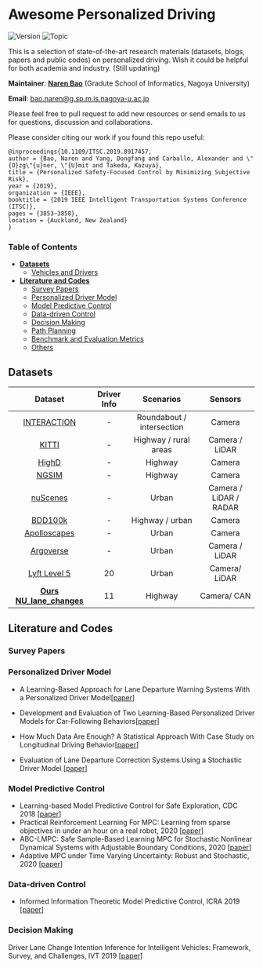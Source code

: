 # Awesome Personalized Driving


![Version](https://img.shields.io/badge/Version-1.0-yellow.svg)
![Topic](https://img.shields.io/badge/Topic-personalized--driving-%23ff69b4.svg)


This is a selection of state-of-the-art research materials (datasets, blogs, papers and public codes) on personalized driving. Wish it could be helpful for both academia and industry. (Still updating)

**Maintainer**: [**Naren Bao**](https://honalele.github.io/homepage/) (Gradute School of Informatics, Nagoya University)

**Email**: bao.naren@g.sp.m.is.nagoya-u.ac.jp

Please feel free to pull request to add new resources or send emails to us for questions, discussion and collaborations.

Please consider citing our work if you found this repo useful:

```
@inproceedings{10.1109/ITSC.2019.8917457,
author = {Bao, Naren and Yang, Dongfang and Carballo, Alexander and \"{O}zg\"{u}ner, \"{U}mit and Takeda, Kazuya},
title = {Personalized Safety-Focused Control by Minimizing Subjective Risk},
year = {2019},
organization = {IEEE},
booktitle = {2019 IEEE Intelligent Transportation Systems Conference (ITSC)},
pages = {3853–3858},
location = {Auckland, New Zealand}
}
```

### Table of Contents

<!-- TOC depthFrom:1 depthTo:6 withLinks:1 updateOnSave:1 orderedList:0 -->
- [**Datasets**](#datasets)
	- [Vehicles and Drivers](#vehicles-and-drivers)
- [**Literature and Codes**](#literature-and-codes)
	- [Survey Papers](#survey-papers)
	- [Personalized Driver Model](#personalized-driver-model)
	- [Model Predictive Control](#model-predictive-control)
	- [Data-driven Control](#data-driven-control)
	- [Decision Making](#decision-making)
	- [Path Planning](#path-planning)
	- [Benchmark and Evaluation Metrics](#benchmark-and-evaluation-metrics)
	- [Others](#others)
<!-- /TOC -->


## **Datasets**
|                           Dataset                            |            **Driver Info**            |         Scenarios         |        Sensors         |
| :----------------------------------------------------------: | :--------------------------: | :-----------------------: | :--------------------: |
|      [INTERACTION](http://www.interaction-dataset.com/)      | -  | Roundabout / intersection |     Camera     |
|        [KITTI](http://www.cvlibs.net/datasets/kitti/)        | -  |   Highway / rural areas   |     Camera / LiDAR     |
|           [HighD](https://www.highd-dataset.com/)            | -  |          Highway          |         Camera         |
| [NGSIM](https://ops.fhwa.dot.gov/trafficanalysistools/ngsim.htm) |    -     |      Highway   |         Camera         |
|            [nuScenes](https://www.nuscenes.org/)             |           -           |           Urban           | Camera / LiDAR / RADAR |
|  [BDD100k](https://bdd-data.berkeley.edu/)           | - |      Highway / urban      |         Camera         |
| [Apolloscapes](http://apolloscape.auto/?source=post_page-) | - |           Urban           |         Camera         |
| [Argoverse](https://www.argoverse.org/)            |      -     |           Urban           |     Camera / LiDAR     |
[Lyft Level 5](https://level5.lyft.com/dataset/)               | 20     | Urban                     | Camera/ LiDAR      
[**Ours NU_lane_changes**](https://level5.lyft.com/dataset/)               | 11    | Highway                     | Camera/ CAN 


## **Literature and Codes**
### Survey Papers
### Personalized Driver Model
- A Learning-Based Approach for Lane Departure Warning Systems With a Personalized Driver Model\[[paper](https://www.researchgate.net/publication/313394477_A_Learning-Based_Approach_for_Lane_Departure_Warning_Systems_With_a_Personalized_Driver_Model)\]

- Development and Evaluation of Two Learning-Based Personalized Driver Models for Car-Following Behaviors\[[paper](https://www.researchgate.net/publication/314797658_Development_and_Evaluation_of_Two_Learning-Based_Personalized_Driver_Models_for_Car-Following_Behaviors)\]

- How Much Data Are Enough? A Statistical Approach With Case Study on Longitudinal Driving Behavior\[[paper](https://www.researchgate.net/publication/317887204_How_Much_Data_Are_Enough_A_Statistical_Approach_With_Case_Study_on_Longitudinal_Driving_Behavior)\]

- Evaluation of Lane Departure Correction Systems Using a Stochastic Driver Model
 [[paper](https://www.researchgate.net/publication/313857392_Evaluation_of_Lane_Departure_Correction_Systems_Using_a_Stochastic_Driver_Model)\]

### Model Predictive Control
- Learning-based Model Predictive Control for Safe Exploration, CDC 2018 \[[paper](https://arxiv.org/abs/1803.08287)\]
- Practical Reinforcement Learning For MPC: Learning from sparse objectives in under an hour on a real robot, 2020 \[[paper](https://arxiv.org/pdf/2003.03200.pdf)\]
- ABC-LMPC: Safe Sample-Based Learning MPC for Stochastic Nonlinear Dynamical Systems with Adjustable Boundary Conditions, 2020 [[paper](https://arxiv.org/pdf/2003.01410.pdf)\]
- Adaptive MPC under Time Varying Uncertainty: Robust and Stochastic, 2020 [[paper](https://arxiv.org/pdf/1909.13473.pdf)\]




### Data-driven Control
- Informed Information Theoretic Model Predictive Control, ICRA 2019 \[[paper](https://arxiv.org/pdf/1707.02342.pdf)\]


### Decision Making
Driver Lane Change Intention Inference for Intelligent Vehicles: Framework, Survey, and Challenges, IVT 2019 [[paper](https://ieeexplore.ieee.org/document/8661600)\]
